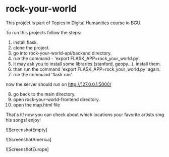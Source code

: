 # rock-your-world
This project is part of Topics in Digital Humanities course in BGU.


To run this projects follow the steps:
1. install flask.
2. clone the project.
3. go into rock-your-world-api/backend directory.
4. run the command - 'export FLASK_APP=rock_your_world.py'.
5. it may ask you to install some libraries (stanford, geopy...), install them.
6. than run the command 'export FLASK_APP=rock_your_world.py' again.
7. run the command 'flask run'.

now the server should run on http://127.0.0.1:5000/

8. go back to the main directory.
9. open rock-your-world-frontend directory.
10. open the map.html file

That's it! now you can check about which locations your favorite artists sing his songs! enjoy!

![ScreenshotEmpty]

![ScreenshotAmerica]

![ScreenshotEurope]


